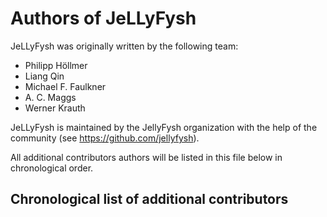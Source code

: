# Authors of JeLLyFysh


JeLLyFysh was originally written by the following team:
- Philipp Höllmer
- Liang Qin
- Michael F. Faulkner
- A. C. Maggs
- Werner Krauth


JeLLyFysh is maintained by the JellyFysh organization with the help of the community (see https://github.com/jellyfysh).


All additional contributors authors will be listed in this file below in chronological order.

## Chronological list of additional contributors
